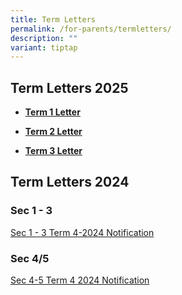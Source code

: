 ```yaml
---
title: Term Letters
permalink: /for-parents/termletters/
description: ""
variant: tiptap
---
```

<h2>Term Letters 2025</h2>
<ul data-tight="true" class="tight">
<li>
<p><strong><a href="/files/Term Letters/2025/Start_of_Sem_1_2025_Letter_w_Term_1_Calendar.pdf" rel="noopener noreferrer nofollow" target="_blank">Term 1 Letter</a></strong>
</p>
</li>
<li>
<p><strong><a href="/files/Term Letters/2025/Term_2_Letter.pdf" rel="noopener noreferrer nofollow" target="_blank">Term 2 Letter</a></strong>
</p>
</li>
<li>
<p><strong><a href="/files/Term Letters/2025/Term_2_Letter.pdf" rel="noopener noreferrer nofollow" target="_blank">Term 3</a><a href="/files/2025_Semester_2_Letter_to_Parents.pdf" rel="noopener noreferrer nofollow" target="_blank"> </a><a href="/files/Term Letters/2025/Term_2_Letter.pdf" rel="noopener noreferrer nofollow" target="_blank">Letter</a></strong>
</p>
</li>
</ul>
<h2>Term Letters 2024</h2>
<h3>Sec 1 - 3</h3>
<p><a href="/files/Term Letters/2024/S1_3_Term_4_2024_Notification.pdf" rel="noopener nofollow" target="_blank">Sec 1 - 3 Term 4-2024 Notification</a>
</p>
<p></p>
<h3>Sec 4/5</h3>
<p><a href="/files/Term Letters/2024/S4_5_Term_4_2024_Notification.pdf" rel="noopener nofollow" target="_blank">Sec 4-5 Term 4 2024 Notification</a>
</p>